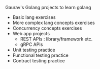 Gaurav's Golang projects to learn golang

- Basic lang exercises
- More complex lang concepts exercises
- Concurrency concepts exercises
- Web app projects
    - REST APIs : library/framework etc.
    - gRPC APIs 
- Unit testing practice
- Functional testing practice
- Contract testing practice
